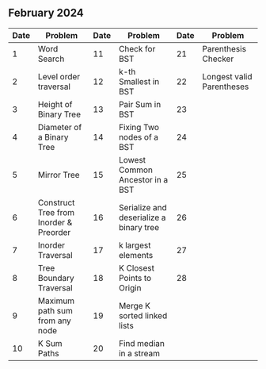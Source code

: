 ## February 2024

| Date | Problem                                | Date | Problem                                 | Date | Problem                   |
| ---- | -------------------------------------- | ---- | --------------------------------------- | ---- | ------------------------- |
| 1    | Word Search                            | 11   | Check for BST                           | 21   | Parenthesis Checker       |
| 2    | Level order traversal                  | 12   | k-th Smallest in BST                    | 22   | Longest valid Parentheses |
| 3    | Height of Binary Tree                  | 13   | Pair Sum in BST                         | 23   |                           |
| 4    | Diameter of a Binary Tree              | 14   | Fixing Two nodes of a BST               | 24   |                           |
| 5    | Mirror Tree                            | 15   | Lowest Common Ancestor in a BST         | 25   |                           |
| 6    | Construct Tree from Inorder & Preorder | 16   | Serialize and deserialize a binary tree | 26   |                           |
| 7    | Inorder Traversal                      | 17   | k largest elements                      | 27   |                           |
| 8    | Tree Boundary Traversal                | 18   | K Closest Points to Origin              | 28   |                           |
| 9    | Maximum path sum from any node         | 19   | Merge K sorted linked lists             |      |                           |
| 10   | K Sum Paths                            | 20   | Find median in a stream                 |      |                           |
